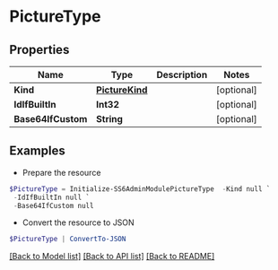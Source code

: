 # PictureType
## Properties

Name | Type | Description | Notes
------------ | ------------- | ------------- | -------------
**Kind** | [**PictureKind**](PictureKind.md) |  | [optional] 
**IdIfBuiltIn** | **Int32** |  | [optional] 
**Base64IfCustom** | **String** |  | [optional] 

## Examples

- Prepare the resource
```powershell
$PictureType = Initialize-SS6AdminModulePictureType  -Kind null `
 -IdIfBuiltIn null `
 -Base64IfCustom null
```

- Convert the resource to JSON
```powershell
$PictureType | ConvertTo-JSON
```

[[Back to Model list]](../README.md#documentation-for-models) [[Back to API list]](../README.md#documentation-for-api-endpoints) [[Back to README]](../README.md)

